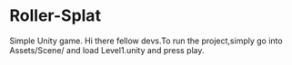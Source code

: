 # Roller-Splat
Simple Unity game.
Hi there fellow devs.To run the project,simply go into Assets/Scene/ and load Level1.unity and press play.
